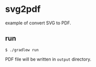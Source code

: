 # svg2pdf

example of convert SVG to PDF.

## run

```
$ ./gradlew run
```

PDF file will be written in `output` directory.
